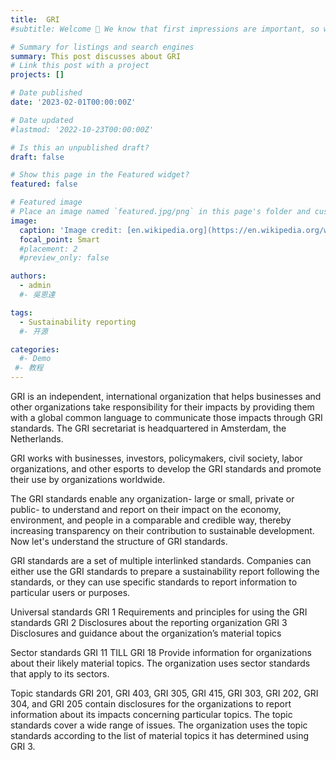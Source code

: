 ```yaml
---
title:  GRI
#subtitle: Welcome 👋 We know that first impressions are important, so we've populated your new site with some initial content to help you get familiar with everything in no time.

# Summary for listings and search engines
summary: This post discusses about GRI 
# Link this post with a project
projects: []

# Date published
date: '2023-02-01T00:00:00Z'

# Date updated
#lastmod: '2022-10-23T00:00:00Z'

# Is this an unpublished draft?
draft: false

# Show this page in the Featured widget?
featured: false

# Featured image
# Place an image named `featured.jpg/png` in this page's folder and customize its options here.
image:
  caption: 'Image credit: [en.wikipedia.org](https://en.wikipedia.org/wiki/Carbon_Disclosure_Project)'
  focal_point: Smart
  #placement: 2
  #preview_only: false

authors:
  - admin
  #- 吳恩達

tags:
  - Sustainability reporting 
  #- 开源

categories:
  #- Demo
 #- 教程
---
```

GRI is an independent, international organization that helps businesses and other organizations take responsibility for their impacts by providing them with a global common language to communicate those impacts through GRI standards. The GRI secretariat is headquartered in Amsterdam, the Netherlands. 

GRI works with businesses, investors, policymakers, civil society, labor organizations, and other esports to develop the GRI standards and promote their use by organizations worldwide. 

The GRI standards enable any organization- large or small, private or public- to understand and report on their impact on the economy, environment, and people in a comparable and credible way, thereby increasing transparency on their contribution to sustainable development.
Now let's understand the structure of GRI standards.

GRI standards are a set of multiple interlinked standards. Companies can either use the GRI standards to prepare a sustainability report following the standards, or they can use specific standards to report information to particular users or purposes. 

Universal standards
GRI 1 Requirements and principles for using the GRI standards
GRI 2 Disclosures about the reporting organization
GRI 3 Disclosures and guidance about the organization’s material topics

Sector standards 
GRI 11 TILL GRI 18 Provide information for organizations about their likely material topics. The organization uses sector standards that apply to its sectors.

Topic standards
GRI 201, GRI 403, GRI 305, GRI 415, GRI 303, GRI 202, GRI 304, and GRI 205 contain disclosures for the organizations to report information about its impacts concerning particular topics. The topic standards cover a wide range of issues. The organization uses the topic standards according to the list of material topics it has determined using GRI 3. 
















